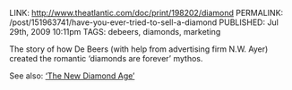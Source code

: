 LINK: http://www.theatlantic.com/doc/print/198202/diamond
PERMALINK: /post/151963741/have-you-ever-tried-to-sell-a-diamond
PUBLISHED: Jul 29th, 2009 10:11pm
TAGS: debeers, diamonds, marketing

The story of how <span class='organization'>De Beers</span> (with help from
advertising firm <span class='organization'><abbr>N.</abbr><abbr>W.</abbr>
Ayer</span>) created the romantic ‘diamonds are forever’ mythos.

See also: [‘The New Diamond Age’][nda]

 [nda]: http://www.wired.com/wired/archive/11.09/diamond_pr.html
